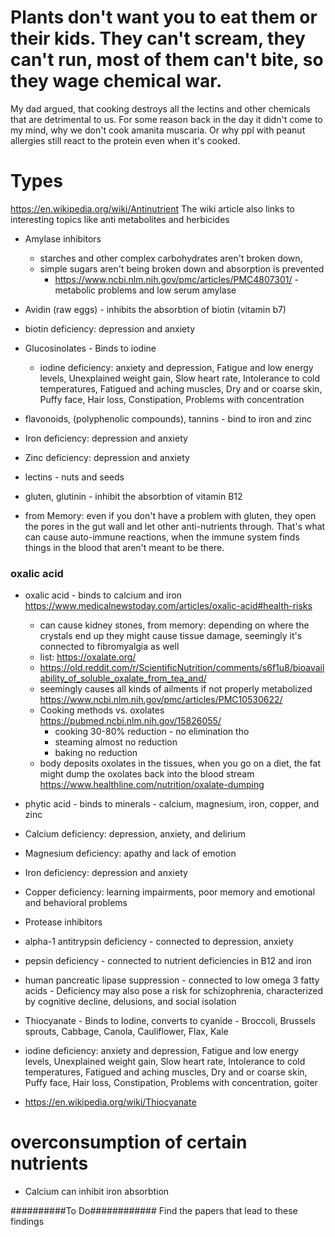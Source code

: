 # Plants don't want you to eat them or their kids. They can't scream, they can't run, most of them can't bite, so they wage chemical war.

My dad argued, that cooking destroys all the lectins and other chemicals that are detrimental to us. For some reason back in the day it didn't come to my mind, why we don't cook amanita muscaria. Or why ppl with peanut allergies still react to the protein even when it's cooked.

# Types
https://en.wikipedia.org/wiki/Antinutrient
The wiki article also links to interesting topics like anti metabolites and herbicides

* Amylase inhibitors 
  * starches and other complex carbohydrates aren't broken down, 
  * simple sugars aren't being broken down and absorption is prevented
    * https://www.ncbi.nlm.nih.gov/pmc/articles/PMC4807301/ - metabolic problems and low serum amylase

* Avidin (raw eggs) - inhibits the absorbtion of biotin (vitamin b7) 
 * biotin deficiency: depression and anxiety
  
* Glucosinolates - Binds to iodine
  * iodine deficiency: anxiety and depression, Fatigue and low energy levels, Unexplained weight gain, Slow heart rate, Intolerance to cold temperatures, Fatigued and aching muscles, Dry and or coarse skin, Puffy face, Hair loss, Constipation, Problems with concentration

* flavonoids, (polyphenolic compounds), tannins - bind to iron and zinc
 * Iron deficiency: depression and anxiety
 * Zinc deficiency: depression and anxiety

* lectins - nuts and seeds
 * gluten, glutinin - inhibit the absorbtion of vitamin B12
 * from Memory: even if you don't have a problem with gluten, they open the pores in the gut wall and let other anti-nutrients through. That's what can cause auto-immune reactions, when the immune system finds things in the blood that aren't meant to be there.

### oxalic acid
* oxalic acid - binds to calcium and iron https://www.medicalnewstoday.com/articles/oxalic-acid#health-risks
  * can cause kidney stones, from memory: depending on where the crystals end up they might cause tissue damage, seemingly it's connected to fibromyalgia as well
  * list: https://oxalate.org/
  * https://old.reddit.com/r/ScientificNutrition/comments/s6f1u8/bioavailability_of_soluble_oxalate_from_tea_and/
  * seemingly causes all kinds of ailments if not properly metabolized https://www.ncbi.nlm.nih.gov/pmc/articles/PMC10530622/
  * Cooking methods vs. oxolates https://pubmed.ncbi.nlm.nih.gov/15826055/
    * cooking 30-80% reduction - no elimination tho
    * steaming almost no reduction
    * baking no reduction 
  * body deposits oxolates in the tissues, when you go on a diet, the fat might dump the oxolates back into the blood stream https://www.healthline.com/nutrition/oxalate-dumping


* phytic acid - binds to minerals - calcium, magnesium, iron, copper, and zinc
 * Calcium deficiency: depression, anxiety, and delirium
 * Magnesium deficiency: apathy and lack of emotion
 * Iron deficiency: depression and anxiety
 * Copper deficiency: learning impairments, poor memory and emotional and behavioral problems

* Protease inhibitors
 * alpha-1 antitrypsin deficiency - connected to depression, anxiety
 * pepsin deficiency - connected to nutrient deficiencies in B12 and iron 
 * human pancreatic lipase suppression - connected to low omega 3 fatty acids - Deficiency may also pose a risk for schizophrenia, characterized by cognitive decline, delusions, and social isolation

* Thiocyanate - Binds to Iodine, converts to cyanide - Broccoli, Brussels sprouts, Cabbage, Canola, Cauliflower, Flax, Kale
 * iodine deficiency: anxiety and depression, Fatigue and low energy levels, Unexplained weight gain, Slow heart rate, Intolerance to cold temperatures, Fatigued and aching muscles, Dry and or coarse skin, Puffy face, Hair loss, Constipation, Problems with concentration, goiter
 * https://en.wikipedia.org/wiki/Thiocyanate

# overconsumption of certain nutrients
 * Calcium can inhibit iron absorbtion

##########To Do############
Find the papers that lead to these findings
